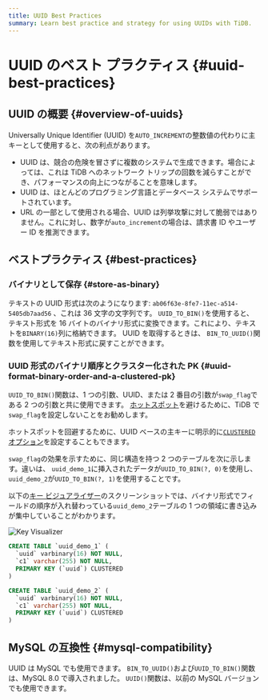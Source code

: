 ```yaml
---
title: UUID Best Practices
summary: Learn best practice and strategy for using UUIDs with TiDB.
---
```


# UUID のベスト プラクティス {#uuid-best-practices}

## UUID の概要 {#overview-of-uuids}

Universally Unique Identifier (UUID) を`AUTO_INCREMENT`の整数値の代わりに主キーとして使用すると、次の利点があります。

-   UUID は、競合の危険を冒さずに複数のシステムで生成できます。場合によっては、これは TiDB へのネットワーク トリップの回数を減らすことができ、パフォーマンスの向上につながることを意味します。
-   UUID は、ほとんどのプログラミング言語とデータベース システムでサポートされています。
-   URL の一部として使用される場合、UUID は列挙攻撃に対して脆弱ではありません。これに対し、数字が`auto_increment`の場合は、請求書 ID やユーザー ID を推測できます。

## ベストプラクティス {#best-practices}

### バイナリとして保存 {#store-as-binary}

テキストの UUID 形式は次のようになります: `ab06f63e-8fe7-11ec-a514-5405db7aad56` 、これは 36 文字の文字列です。 `UUID_TO_BIN()`を使用すると、テキスト形式を 16 バイトのバイナリ形式に変換できます。これにより、テキストを`BINARY(16)`列に格納できます。 UUID を取得するときは、 `BIN_TO_UUID()`関数を使用してテキスト形式に戻すことができます。

### UUID 形式のバイナリ順序とクラスター化された PK {#uuid-format-binary-order-and-a-clustered-pk}

`UUID_TO_BIN()`関数は、1 つの引数、UUID、または 2 番目の引数が`swap_flag`である 2 つの引数と共に使用できます。 [ホットスポット](/best-practices/high-concurrency-best-practices.md)を避けるために、TiDB で`swap_flag`を設定しないことをお勧めします。

ホットスポットを回避するために、UUID ベースの主キーに明示的に[`CLUSTERED`オプション](/clustered-indexes.md)を設定することもできます。

`swap_flag`の効果を示すために、同じ構造を持つ 2 つのテーブルを次に示します。違いは、 `uuid_demo_1`に挿入されたデータが`UUID_TO_BIN(?, 0)`を使用し、 `uuid_demo_2`が`UUID_TO_BIN(?, 1)`を使用することです。

以下の[キー ビジュアライザー](/dashboard/dashboard-key-visualizer.md)のスクリーンショットでは、バイナリ形式でフィールドの順序が入れ替わっている`uuid_demo_2`テーブルの 1 つの領域に書き込みが集中していることがわかります。

![Key Visualizer](https://docs-download.pingcap.com/media/images/docs/best-practices/uuid_keyviz.png)

```sql
CREATE TABLE `uuid_demo_1` (
  `uuid` varbinary(16) NOT NULL,
  `c1` varchar(255) NOT NULL,
  PRIMARY KEY (`uuid`) CLUSTERED
)
```

```sql
CREATE TABLE `uuid_demo_2` (
  `uuid` varbinary(16) NOT NULL,
  `c1` varchar(255) NOT NULL,
  PRIMARY KEY (`uuid`) CLUSTERED
)
```

## MySQL の互換性 {#mysql-compatibility}

UUID は MySQL でも使用できます。 `BIN_TO_UUID()`および`UUID_TO_BIN()`関数は、MySQL 8.0 で導入されました。 `UUID()`関数は、以前の MySQL バージョンでも使用できます。

